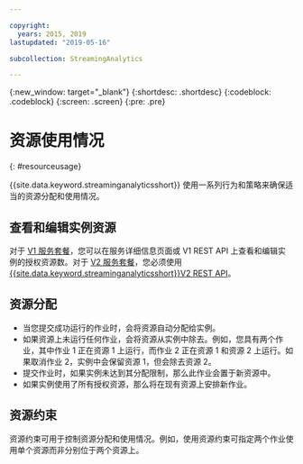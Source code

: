 ```yaml
---

copyright:
  years: 2015, 2019
lastupdated: "2019-05-16"

subcollection: StreamingAnalytics

---
```


<!-- Attribute definitions -->
{:new_window: target="_blank"}
{:shortdesc: .shortdesc}
{:codeblock: .codeblock}
{:screen: .screen}
{:pre: .pre}


# 资源使用情况
{: #resourceusage}

{{site.data.keyword.streaminganalyticsshort}} 使用一系列行为和策略来确保适当的资源分配和使用情况。

## 查看和编辑实例资源
对于 [V1 服务套餐](/docs/services/StreamingAnalytics?topic=StreamingAnalytics-service_plans#service_plans)，您可以在服务详细信息页面或 V1 REST API 上查看和编辑实例的授权资源数。对于 [V2 服务套餐](/docs/services/StreamingAnalytics?topic=StreamingAnalytics-service_plans#service_plans)，您必须使用 [{{site.data.keyword.streaminganalyticsshort}}V2 REST API](https://{DomainName}/apidocs/streaming-analytics-v2#get-a-streaming-analytics-instance)。

## 资源分配
- 当您提交成功运行的作业时，会将资源自动分配给实例。
- 如果资源上未运行任何作业，会将资源从实例中除去。例如，您具有两个作业，其中作业 1 正在资源 1 上运行，而作业 2 正在资源 1 和资源 2 上运行。如果取消作业 2，实例中会保留资源 1，但会除去资源 2。
- 提交作业时，如果实例未达到其分配限制，那么此作业会置于新资源中。
- 如果实例使用了所有授权资源，那么将在现有资源上安排新作业。

## 资源约束

资源约束可用于控制资源分配和使用情况。例如，使用资源约束可指定两个作业使用单个资源而非分别位于两个资源上。

